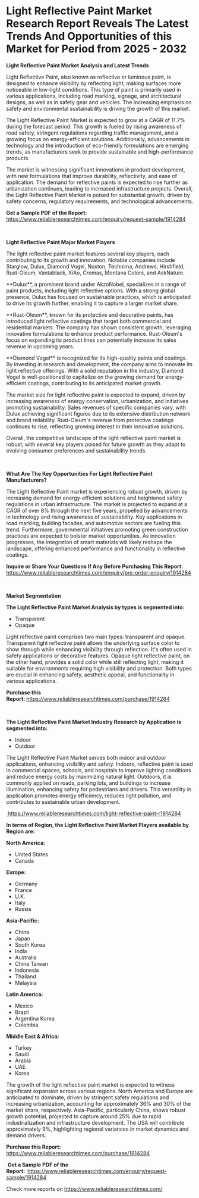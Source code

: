 <p><h1>Light Reflective Paint Market Research Report Reveals The Latest Trends And Opportunities of this Market for Period from 2025 - 2032</h1></p><p><strong>Light Reflective Paint Market Analysis and Latest Trends</strong></p>
<p><p>Light Reflective Paint, also known as reflective or luminous paint, is designed to enhance visibility by reflecting light, making surfaces more noticeable in low-light conditions. This type of paint is primarily used in various applications, including road marking, signage, and architectural designs, as well as in safety gear and vehicles. The increasing emphasis on safety and environmental sustainability is driving the growth of this market.</p><p>The Light Reflective Paint Market is expected to grow at a CAGR of 11.7% during the forecast period. This growth is fueled by rising awareness of road safety, stringent regulations regarding traffic management, and a growing focus on energy-efficient solutions. Additionally, advancements in technology and the introduction of eco-friendly formulations are emerging trends, as manufacturers seek to provide sustainable and high-performance products.</p><p>The market is witnessing significant innovations in product development, with new formulations that improve durability, reflectivity, and ease of application. The demand for reflective paints is expected to rise further as urbanization continues, leading to increased infrastructure projects. Overall, the Light Reflective Paint Market is poised for substantial growth, driven by safety concerns, regulatory requirements, and technological advancements.</p></p>
<p><strong>Get a Sample PDF of the Report:&nbsp;</strong> <a href="https://www.reliableresearchtimes.com/enquiry/request-sample/1914284?utm_campaign=3054&utm_medium=2&utm_source=Github&utm_content=ia&utm_term=01042025&utm_id=light-reflective-paint">https://www.reliableresearchtimes.com/enquiry/request-sample/1914284</a></p>
<p>&nbsp;</p>
<p><strong>Light Reflective Paint Major Market Players</strong></p>
<p><p>The light reflective paint market features several key players, each contributing to its growth and innovation. Notable companies include Starglow, Dulux, Diamond Vogel, Noxton, Technima, Andrews, Hirshfield, Rust-Oleum, Vantablack, XiAo, Cromas, Montana Colors, and AskNature.</p><p>**Dulux**, a prominent brand under AkzoNobel, specializes in a range of paint products, including light reflective options. With a strong global presence, Dulux has focused on sustainable practices, which is anticipated to drive its growth further, enabling it to capture a larger market share.</p><p>**Rust-Oleum**, known for its protective and decorative paints, has introduced light reflective coatings that target both commercial and residential markets. The company has shown consistent growth, leveraging innovative formulations to enhance product performance. Rust-Oleum's focus on expanding its product lines can potentially increase its sales revenue in upcoming years.</p><p>**Diamond Vogel** is recognized for its high-quality paints and coatings. By investing in research and development, the company aims to innovate its light reflective offerings. With a solid reputation in the industry, Diamond Vogel is well-positioned to capitalize on the growing demand for energy-efficient coatings, contributing to its anticipated market growth.</p><p>The market size for light reflective paint is expected to expand, driven by increasing awareness of energy conservation, urbanization, and initiatives promoting sustainability. Sales revenues of specific companies vary, with Dulux achieving significant figures due to its extensive distribution network and brand reliability. Rust-Oleum's revenue from protective coatings continues to rise, reflecting growing interest in their innovative solutions.</p><p>Overall, the competitive landscape of the light reflective paint market is robust, with several key players poised for future growth as they adapt to evolving consumer preferences and sustainability trends.</p></p>
<p>&nbsp;</p>
<p><strong>What Are The Key Opportunities For Light Reflective Paint Manufacturers?</strong></p>
<p><p>The Light Reflective Paint market is experiencing robust growth, driven by increasing demand for energy-efficient solutions and heightened safety regulations in urban infrastructure. The market is projected to expand at a CAGR of over 8% through the next five years, propelled by advancements in technology and rising awareness of sustainability. Key applications in road marking, building facades, and automotive sectors are fueling this trend. Furthermore, governmental initiatives promoting green construction practices are expected to bolster market opportunities. As innovation progresses, the integration of smart materials will likely reshape the landscape, offering enhanced performance and functionality in reflective coatings.</p></p>
<p><strong>Inquire or Share Your Questions If Any Before Purchasing This Report:</strong> <a href="https://www.reliableresearchtimes.com/enquiry/pre-order-enquiry/1914284?utm_campaign=3054&utm_medium=2&utm_source=Github&utm_content=ia&utm_term=01042025&utm_id=light-reflective-paint">https://www.reliableresearchtimes.com/enquiry/pre-order-enquiry/1914284</a></p>
<p>&nbsp;</p>
<p><strong>Market Segmentation</strong></p>
<p><strong>The Light Reflective Paint Market Analysis by types is segmented into:</strong></p>
<p><ul><li>Transparent</li><li>Opaque</li></ul></p>
<p><p>Light reflective paint comprises two main types: transparent and opaque. Transparent light reflective paint allows the underlying surface color to show through while enhancing visibility through reflection. It's often used in safety applications or decorative features. Opaque light reflective paint, on the other hand, provides a solid color while still reflecting light, making it suitable for environments requiring high visibility and protection. Both types are crucial in enhancing safety, aesthetic appeal, and functionality in various applications.</p></p>
<p><strong>Purchase this Report:&nbsp;</strong><a href="https://www.reliableresearchtimes.com/purchase/1914284?utm_campaign=3054&utm_medium=2&utm_source=Github&utm_content=ia&utm_term=01042025&utm_id=light-reflective-paint">https://www.reliableresearchtimes.com/purchase/1914284</a></p>
<p>&nbsp;</p>
<p><strong>The Light Reflective Paint Market Industry Research by Application is segmented into:</strong></p>
<p><ul><li>Indoor</li><li>Outdoor</li></ul></p>
<p><p>The Light Reflective Paint Market serves both indoor and outdoor applications, enhancing visibility and safety. Indoors, reflective paint is used in commercial spaces, schools, and hospitals to improve lighting conditions and reduce energy costs by maximizing natural light. Outdoors, it is commonly applied on roads, parking lots, and buildings to increase illumination, enhancing safety for pedestrians and drivers. This versatility in application promotes energy efficiency, reduces light pollution, and contributes to sustainable urban development.</p></p>
<p><a href="https://www.reliableresearchtimes.com/light-reflective-paint-r1914284?utm_campaign=3054&utm_medium=2&utm_source=Github&utm_content=ia&utm_term=01042025&utm_id=light-reflective-paint">&nbsp;https://www.reliableresearchtimes.com/light-reflective-paint-r1914284</a></p>
<p><strong>In terms of Region, the Light Reflective Paint Market Players available by Region are:</strong></p>
<p>
    <p> <strong> North America: </strong>
        <ul>
            <li>United States</li>
            <li>Canada</li>
        </ul>
        </p> 
    <p> <strong> Europe: </strong>
        <ul>
            <li>Germany</li>
            <li>France</li>
            <li>U.K.</li>
            <li>Italy</li>
            <li>Russia</li>
        </ul>
        </p> 
    <p> <strong> Asia-Pacific: </strong>
        <ul>
            <li>China</li>
            <li>Japan</li>
            <li>South Korea</li>
            <li>India</li>
            <li>Australia</li>
            <li>China Taiwan</li>
            <li>Indonesia</li>
            <li>Thailand</li>
            <li>Malaysia</li>
        </ul>
        </p> 
    <p> <strong> Latin America: </strong>
        <ul>
            <li>Mexico</li>
            <li>Brazil</li>
            <li>Argentina Korea</li>
            <li>Colombia</li>
        </ul>
        </p> 
    <p> <strong> Middle East & Africa: </strong>
        <ul>
            <li>Turkey</li>
            <li>Saudi</li>
            <li>Arabia</li>
            <li>UAE</li>
            <li>Korea</li>
        </ul>
    </p>
    </p>
<p><p>The growth of the light reflective paint market is expected to witness significant expansion across various regions. North America and Europe are anticipated to dominate, driven by stringent safety regulations and increasing urbanization, accounting for approximately 36% and 30% of the market share, respectively. Asia-Pacific, particularly China, shows robust growth potential, projected to capture around 25% due to rapid industrialization and infrastructure development. The USA will contribute approximately 9%, highlighting regional variances in market dynamics and demand drivers.</p></p>
<p><strong>Purchase this Report: </strong><a href="https://www.reliableresearchtimes.com/purchase/1914284?utm_campaign=3054&utm_medium=2&utm_source=Github&utm_content=ia&utm_term=01042025&utm_id=light-reflective-paint">https://www.reliableresearchtimes.com/purchase/1914284</a></p>
<p>&nbsp;<strong>Get a Sample PDF of the Report:&nbsp;&nbsp;</strong><a href="https://www.reliableresearchtimes.com/enquiry/request-sample/1914284?utm_campaign=3054&utm_medium=2&utm_source=Github&utm_content=ia&utm_term=01042025&utm_id=light-reflective-paint">https://www.reliableresearchtimes.com/enquiry/request-sample/1914284</a></p>
<p><strong></strong></p>
<p>Check more reports on <a href="https://www.reliableresearchtimes.com/?utm_campaign=3054&utm_medium=2&utm_source=Github&utm_content=ia&utm_term=01042025&utm_id=light-reflective-paint">https://www.reliableresearchtimes.com/</a></p>